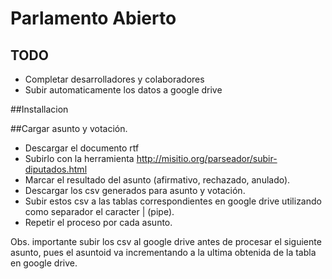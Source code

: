 # Parlamento Abierto



## TODO

* Completar desarrolladores y colaboradores
* Subir automaticamente los datos a google drive

##Installacion


##Cargar asunto y votación.

* Descargar el documento rtf
* Subirlo con la herramienta  http://misitio.org/parseador/subir-diputados.html
* Marcar el resultado del asunto (afirmativo, rechazado, anulado).
* Descargar los csv generados para asunto y votación.
* Subir estos csv a las tablas correspondientes en google drive utilizando como separador el caracter | (pipe).
* Repetir el proceso por cada asunto.

Obs. importante subir los csv al google drive antes de procesar el siguiente asunto, pues el asuntoid va incrementando a la ultima obtenida de la tabla en google drive.

